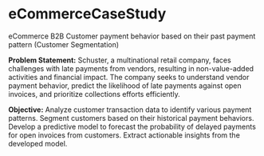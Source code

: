 # eCommerceCaseStudy
eCommerce B2B Customer payment behavior based on their past payment pattern (Customer Segmentation) 

**Problem Statement:**
Schuster, a multinational retail company, faces challenges with late payments from vendors, resulting in non-value-added activities and financial impact. The company seeks to understand vendor payment behavior, predict the likelihood of late payments against open invoices, and prioritize collections efforts efficiently.

**Objective:**
Analyze customer transaction data to identify various payment patterns.
Segment customers based on their historical payment behaviors.
Develop a predictive model to forecast the probability of delayed payments for open invoices from customers.
Extract actionable insights from the developed model.

